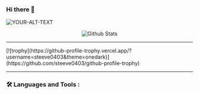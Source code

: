 ### Hi there 👋

<!--
**steeve0403/steeve0403** is a ✨ _special_ ✨ repository because its `README.md` (this file) appears on your GitHub profile.

Here are some ideas to get you started:

- 🔭 I’m currently working on ...
- 🌱 I’m currently learning ...
- 👯 I’m looking to collaborate on ...
- 🤔 I’m looking for help with ...
- 💬 Ask me about ...
- 📫 How to reach me: ...
- 😄 Pronouns: ...
- ⚡ Fun fact: ...
-->
<picture>
 <source media="(prefers-color-scheme: dark)" srcset="YOUR-DARKMODE-IMAGE">
 <source media="(prefers-color-scheme: light)" srcset="YOUR-LIGHTMODE-IMAGE">
 <img alt="YOUR-ALT-TEXT" src="YOUR-DEFAULT-IMAGE">
</picture>
<p align="center">
  
  <img src="https://github-readme-stats.vercel.app/api?username=steeve0403&show_icons=true&theme=prussian" alt="Github Stats"/>
</p>

<hr>
[![trophy](https://github-profile-trophy.vercel.app/?username=steeve0403&theme=onedark)](https://github.com/steeve0403/github-profile-trophy)
<hr>

### :hammer_and_wrench: Languages and Tools :

